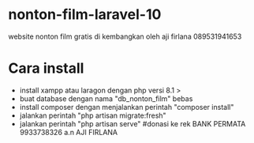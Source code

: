 # nonton-film-laravel-10
website nonton film gratis di kembangkan oleh aji firlana 089531941653
# Cara install
- install xampp atau laragon dengan php versi 8.1 >
- buat database dengan nama "db_nonton_film" bebas
- install composer dengan menjalankan perintah "composer install"
- jalankan perintah "php artisan migrate:fresh"
- jalankan perintah "php artisan serve"
#donasi ke rek
BANK PERMATA
9933738326
  a.n AJI FIRLANA
